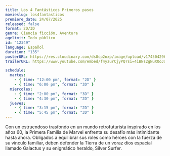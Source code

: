 ```yaml
---
title: Los 4 Fantásticos Primeros pasos
movieslug: los4fantasticos
premiere_date: 24/07/2025
released: false
format: 2D/3D
genre: Ciencia ficción, Aventura
agelimit: Todo público
id: "12349"
language: Español
duration: "135"
posterURL: https://res.cloudinary.com/ds8cp2nxp/image/upload/v1745042968/FakeCIne/5AKcoIJ70MFwmjdWdd4A3vbTrmz_y1x0y7.webp
trailerURL: https://www.youtube.com/embed/f4yzurCjyPQ?si=4iBNs2gNuXOoJavW

schedule:
  martes:
    - { time: "12:00 pm", format: "2D" }
    - { time: "6:00 pm", format: "3D" }
  miercoles:
    - { time: "2:00 pm", format: "3D" }
    - { time: "4:30 pm", format: "2D" }
  jueves:
    - { time: "3:15 pm", format: "2D" }
    - { time: "5:45 pm", format: "3D" }
---
```


Con un estruendoso trasfondo en un mundo retrofuturista inspirado en los años 60, la Primera Familia de Marvel enfrenta su desafío más intimidante hasta ahora. Obligados a equilibrar sus roles como héroes con la fuerza de su vínculo familiar, deben defender la Tierra de un voraz dios espacial llamado Galactus y su enigmático heraldo, Silver Surfer.
